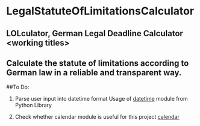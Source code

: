 # LegalStatuteOfLimitationsCalculator
## LOLculator, German Legal Deadline Calculator \<working titles>
## Calculate the statute of limitations according to German law in a reliable and transparent way.


##To Do:
1. Parse user input into datetime format
Usage of [datetime](https://docs.python.org/3/library/datetime.html) module from Python Library

2. Check whether calendar module is useful for this project
[calendar](https://docs.python.org/3/library/calendar.html)
